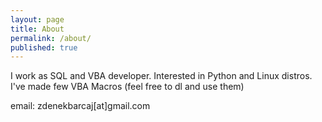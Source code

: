 ```yaml
---
layout: page
title: About
permalink: /about/
published: true
---
```


I work as SQL and VBA developer. Interested in Python and Linux distros. I've made few VBA Macros (feel free to dl and use them)

email: zdenekbarcaj[at]gmail.com

